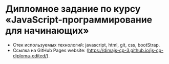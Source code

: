 # Дипломное задание по курсу «JavaScript-программирование для начинающих»

- Стек используемых технологий: javascript, html, git, css, bootStrap.
- Ссылка на GitHub Pages website: (https://dimajs-cp-3.github.io/js-cp-diploma-edited/).
